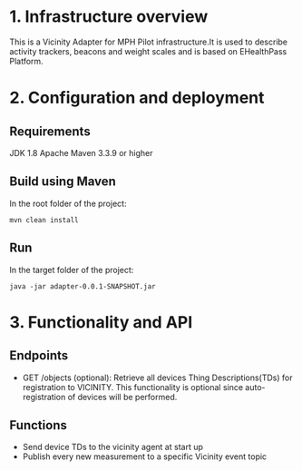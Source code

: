 # 1. Infrastructure overview
This is a Vicinity Adapter for MPH Pilot infrastructure.It is used to describe activity trackers, beacons and weight scales and is based on EHealthPass Platform.

# 2. Configuration and deployment
## Requirements

JDK 1.8
Apache Maven 3.3.9 or higher

## Build using Maven

In the root folder of the project:

`mvn clean install`

## Run
In the target folder of the project:

`java -jar adapter-0.0.1-SNAPSHOT.jar`

# 3. Functionality and API

## Endpoints
*	GET /objects (optional): Retrieve all devices Thing Descriptions(TDs) for registration to VICINITY. This functionality is optional since auto-registration of devices will be performed.

## Functions
*	Send device TDs to the vicinity agent at start up
*	Publish every new measurement to a specific Vicinity event topic
